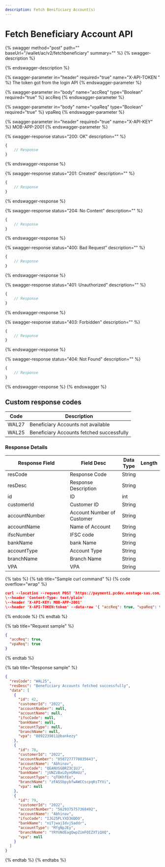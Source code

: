 ```yaml
---
description: Fetch Benificiary Account(s)
---
```


# Fetch Beneficiary Account API

{% swagger method="post" path="" baseUrl="<domain>/wallet/ac/v2/fetchbeneficiary" summary="" %}
{% swagger-description %}

{% endswagger-description %}

{% swagger-parameter in="header" required="true" name="X-API-TOKEN  " %}
​The token got from the login API
{% endswagger-parameter %}

{% swagger-parameter in="body" name="accReq" type="Boolean" required="true" %}
​accReq
{% endswagger-parameter %}

{% swagger-parameter in="body" name="vpaReq" type="Boolean" required="true" %}
vpaReq
{% endswagger-parameter %}

{% swagger-parameter in="header" required="true" name="X-API-KEY" %}
MOB-APP-2001
{% endswagger-parameter %}

{% swagger-response status="200: OK" description="" %}
```javascript
{
    // Response
}
```
{% endswagger-response %}

{% swagger-response status="201: Created" description="" %}
```javascript
{
    // Response
}
```
{% endswagger-response %}

{% swagger-response status="204: No Content" description="" %}
```javascript
{
    // Response
}
```
{% endswagger-response %}

{% swagger-response status="400: Bad Request" description="" %}
```javascript
{
    // Response
}
```
{% endswagger-response %}

{% swagger-response status="401: Unauthorized" description="" %}
```javascript
{
    // Response
}
```
{% endswagger-response %}

{% swagger-response status="403: Forbidden" description="" %}
```javascript
{
    // Response
}
```
{% endswagger-response %}

{% swagger-response status="404: Not Found" description="" %}
```javascript
{
    // Response
}
```
{% endswagger-response %}
{% endswagger %}

## Custom response codes

| Code  | Description                               |
| ----- | ----------------------------------------- |
| WAL27 | ​Beneficiary Accounts not available       |
| WAL25 | Beneficiary Accounts fetched successfully |

### Response Details

<table><thead><tr><th width="242">Response Field</th><th width="210">Field Desc</th><th>Data Type</th><th>Length</th></tr></thead><tbody><tr><td>resCode</td><td>Response Code</td><td>String</td><td></td></tr><tr><td>resDesc</td><td>Response Description</td><td>String</td><td></td></tr><tr><td>id</td><td>ID</td><td>int</td><td></td></tr><tr><td>customerId</td><td>Customer ID</td><td>String</td><td></td></tr><tr><td>accountNumber</td><td>Account Number of Customer</td><td>String</td><td></td></tr><tr><td>accountName</td><td>Name of Account</td><td>String</td><td></td></tr><tr><td>ifscNumber</td><td>IFSC code</td><td>String</td><td></td></tr><tr><td>bankName</td><td>bank Name</td><td>String</td><td></td></tr><tr><td>accountType</td><td>Account Type</td><td>String</td><td></td></tr><tr><td>branchName</td><td>Branch Name</td><td>String</td><td></td></tr><tr><td>VPA</td><td>VPA</td><td>String</td><td></td></tr></tbody></table>

{% tabs %}
{% tab title="Sample curl command" %}
{% code overflow="wrap" %}
```json
​curl --location --request POST 'https://payment1.pcdev.enstage-sas.com/wallet/ac/v2/fetchbeneficiary'
\--header 'Content-Type: text/plain'
\--header 'X-API-KEY: MOB-APP-2001'
\--header 'X-API-TOKEN:token' --data-raw '{ "accReq": true, "vpaReq": true }'
```
{% endcode %}
{% endtab %}

{% tab title="Request sample" %}
```json
{
  "accReq": true,
  "vpaReq": true
}
```
{% endtab %}

{% tab title="Response sample" %}
```json
{
  "resCode": "WAL25",
  "resDesc": "Beneficiary Accounts fetched successfully",
  "data": [
    {
      "id": 42,
      "customerId": "2022",
      "accountNumber": null,
      "accountName": null,
      "ifscCode": null,
      "bankName": null,
      "accountType": null,
      "branchName": null,
      "vpa": "8892239811@bankezy"
    },
    {
      "id": 78,
      "customerId": "2022",
      "accountNumber": "0587277770835643",
      "accountName": "Abhinav",
      "ifscCode": "QEANUSGBRZ3C1UJ",
      "bankName": "jUNZzBxLOynGRmUz",
      "accountType": "qTOKhfEo",
      "branchName": "zFASSbpybfwAWCCscpqKsTYVi",
      "vpa": null
    },
    {
      "id": 79,
      "customerId": "2022",
      "accountNumber": "5629375757368492",
      "accountName": "Abhinav",
      "ifscCode": "IJG25PLYXD36DDO",
      "bankName": "niTjwajIdvjSaddr",
      "accountType": "MfgNpJEy",
      "branchName": "YRYUNdEagQwpZimFOIZXTiQXQ",
      "vpa": null
    }
  ]
}
```
{% endtab %}
{% endtabs %}
